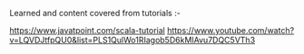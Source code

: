 Learned and content covered from tutorials :-

https://www.javatpoint.com/scala-tutorial
https://www.youtube.com/watch?v=LQVDJtfpQU0&list=PLS1QulWo1RIagob5D6kMIAvu7DQC5VTh3
